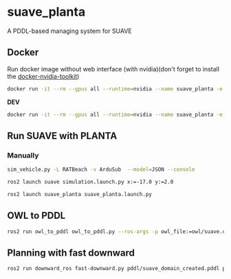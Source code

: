 # suave_planta

A PDDL-based managing system for SUAVE

## Docker

Run docker image without web interface (with nvidia)(don't forget to install the [docker-nvidia-toolkit](https://docs.nvidia.com/datacenter/cloud-native/container-toolkit/latest/install-guide.html))

```Bash
docker run -it --rm --gpus all --runtime=nvidia --name suave_planta -e DISPLAY=$DISPLAY -e QT_X11_NO_MITSHM=1 -e NVIDIA_VISIBLE_DEVICES=all -e NVIDIA_DRIVER_CAPABILITIES=all -v /dev/dri:/dev/dri -v /tmp/.X11-unix:/tmp/.X11-unix -v /etc/localtime:/etc/localtime:ro ghcr.io/kas-lab/suave_planta:latest
```

**DEV**
```Bash
docker run -it --rm --gpus all --runtime=nvidia --name suave_planta -e DISPLAY=$DISPLAY -e QT_X11_NO_MITSHM=1 -e NVIDIA_VISIBLE_DEVICES=all -e NVIDIA_DRIVER_CAPABILITIES=all -v /dev/dri:/dev/dri -v /tmp/.X11-unix:/tmp/.X11-unix -v /etc/localtime:/etc/localtime:ro -v $HOME/suave_ws/src/suave_planta:/home/ubuntu-user/suave_ws/src/suave_planta ghcr.io/kas-lab/suave_planta:latest
```


## Run SUAVE with PLANTA

### Manually

```Bash
sim_vehicle.py -L RATBeach -v ArduSub  --model=JSON --console
```

```Bash
ros2 launch suave simulation.launch.py x:=-17.0 y:=2.0
```

```Bash
ros2 launch suave_planta suave_planta.launch.py
```


## OWL to PDDL

<!-- ```bash
ros2 run owl_to_pddl owl_to_pddl.py --ros-args -p --owl=owl/suave.owl --tBox --inDomain=pddl/suave_domain.pddl --outDomain=pddl/suave_domain_created.pddl --aBox --inProblem=pddl/suave_problem.pddl --outProblem=pddl/suave_problem_created.pddl --add-num-comparisons --replace-output
``` -->
```bash
ros2 run owl_to_pddl owl_to_pddl.py --ros-args -p owl_file:=owl/suave.owl -p in_domain_file:=pddl/suave_domain.pddl -p out_domain_file:=pddl/suave_domain_created.pddl -p in_problem_file:=pddl/suave_problem.pddl -p out_problem_file:=pddl/suave_problem_created.pddl
```

## Planning with fast downward

```bash
ros2 run downward_ros fast-downward.py pddl/suave_domain_created.pddl pddl/suave_problem_created.pddl --search 'astar(blind())'
```


